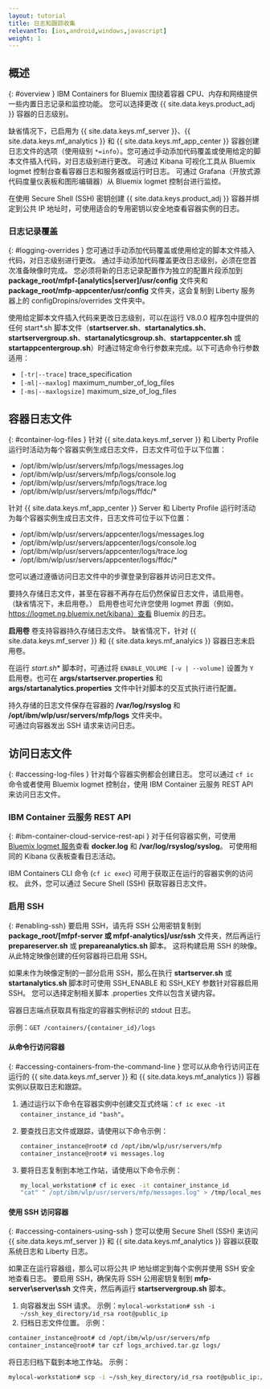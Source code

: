 ```yaml
---
layout: tutorial
title: 日志和跟踪收集
relevantTo: [ios,android,windows,javascript]
weight: 1
---
```

<!-- NLS_CHARSET=UTF-8 -->
## 概述
{: #overview }
IBM Containers for Bluemix 围绕着容器 CPU、内存和网络提供一些内置日志记录和监控功能。 您可以选择更改 {{ site.data.keys.product_adj }} 容器的日志级别。

缺省情况下，已启用为 {{ site.data.keys.mf_server }}、{{ site.data.keys.mf_analytics }} 和 {{ site.data.keys.mf_app_center }} 容器创建日志文件的选项（使用级别 `*=info`）。您可通过手动添加代码覆盖或使用给定的脚本文件插入代码，对日志级别进行更改。 可通过 Kibana 可视化工具从 Bluemix logmet 控制台查看容器日志和服务器或运行时日志。 可通过 Grafana（开放式源代码度量仪表板和图形编辑器）从 Bluemix logmet 控制台进行监控。

在使用 Secure Shell (SSH) 密钥创建 {{ site.data.keys.product_adj }} 容器并绑定到公共 IP 地址时，可使用适合的专用密钥以安全地查看容器实例的日志。

### 日志记录覆盖
{: #logging-overrides }
您可通过手动添加代码覆盖或使用给定的脚本文件插入代码，对日志级别进行更改。 通过手动添加代码覆盖更改日志级别，必须在您首次准备映像时完成。 您必须将新的日志记录配置作为独立的配置片段添加到 **package\_root/mfpf-[analytics|server]/usr/config** 文件夹和 **package_root/mfp-appcenter/usr/config** 文件夹，这会复制到 Liberty 服务器上的 configDropins/overrides 文件夹中。

使用给定脚本文件插入代码来更改日志级别，可以在运行 V8.0.0 程序包中提供的任何 start\*.sh 脚本文件（**startserver.sh**、**startanalytics.sh**、**startservergroup.sh**、**startanalyticsgroup.sh**、**startappcenter.sh** 或 **startappcentergroup.sh**）时通过特定命令行参数来完成。以下可选命令行参数适用：

* `[-tr|--trace]` trace_specification
* `[-ml|--maxlog]` maximum\_number\_of\_log\_files
* `[-ms|--maxlogsize]` maximum\_size\_of\_log\_files

## 容器日志文件
{: #container-log-files }
针对 {{ site.data.keys.mf_server }} 和 Liberty Profile 运行时活动为每个容器实例生成日志文件，日志文件可位于以下位置：

* /opt/ibm/wlp/usr/servers/mfp/logs/messages.log
* /opt/ibm/wlp/usr/servers/mfp/logs/console.log
* /opt/ibm/wlp/usr/servers/mfp/logs/trace.log
* /opt/ibm/wlp/usr/servers/mfp/logs/ffdc/*

针对 {{ site.data.keys.mf_app_center }} Server 和 Liberty Profile 运行时活动为每个容器实例生成日志文件，日志文件可位于以下位置：

* /opt/ibm/wlp/usr/servers/appcenter/logs/messages.log
* /opt/ibm/wlp/usr/servers/appcenter/logs/console.log
* /opt/ibm/wlp/usr/servers/appcenter/logs/trace.log
* /opt/ibm/wlp/usr/servers/appcenter/logs/ffdc/*

您可以通过遵循访问日志文件中的步骤登录到容器并访问日志文件。

要持久存储日志文件，甚至在容器不再存在后仍然保留日志文件，请启用卷。 （缺省情况下，未启用卷。） 启用卷也可允许您使用 logmet 界面（例如，https://logmet.ng.bluemix.net/kibana）查看 Bluemix 的日志。

**启用卷**
卷支持容器持久存储日志文件。 缺省情况下，针对 {{ site.data.keys.mf_server }} 和 {{ site.data.keys.mf_analyics }} 容器日志未启用卷。

在运行 **start*.sh** 脚本时，可通过将 `ENABLE_VOLUME [-v | --volume]` 设置为 `Y` 启用卷。也可在 **args/startserver.properties** 和 **args/startanalytics.properties** 文件中针对脚本的交互式执行进行配置。

持久存储的日志文件保存在容器的 **/var/log/rsyslog** 和 **/opt/ibm/wlp/usr/servers/mfp/logs** 文件夹中。  
可通过向容器发出 SSH 请求来访问日志。

## 访问日志文件
{: #accessing-log-files }
针对每个容器实例都会创建日志。 您可以通过 `cf ic` 命令或者使用 Bluemix logmet 控制台，使用 IBM Container 云服务 REST API 来访问日志文件。

### IBM Container 云服务 REST API
{: #ibm-container-cloud-service-rest-api }
对于任何容器实例，可使用 [Bluemix logmet 服务](https://logmet.ng.bluemix.net/kibana/)查看 **docker.log** 和 **/var/log/rsyslog/syslog**。 可使用相同的 Kibana 仪表板查看日志活动。

IBM Containers CLI 命令 (`cf ic exec`) 可用于获取正在运行的容器实例的访问权。 此外，您可以通过 Secure Shell (SSH) 获取容器日志文件。

### 启用 SSH
{: #enabling-ssh}
要启用 SSH，请先将 SSH 公用密钥复制到 **package_root/[mfpf-server 或 mfpf-analytics]/usr/ssh** 文件夹，然后再运行 **prepareserver.sh** 或 **prepareanalytics.sh** 脚本。 这将构建启用 SSH 的映像。 从此特定映像创建的任何容器将已启用 SSH。

如果未作为映像定制的一部分启用 SSH，那么在执行 **startserver.sh** 或 **startanalytics.sh** 脚本时可使用 SSH\_ENABLE 和 SSH\_KEY 参数针对容器启用 SSH。 您可以选择定制相关脚本 .properties 文件以包含关键内容。

容器日志端点获取具有指定的容器实例标识的 stdout 日志。

示例：`GET /containers/{container_id}/logs`

#### 从命令行访问容器
{: #accessing-containers-from-the-command-line }
您可以从命令行访问正在运行的 {{ site.data.keys.mf_server }} 和 {{ site.data.keys.mf_analytics }} 容器实例以获取日志和跟踪。

1. 通过运行以下命令在容器实例中创建交互式终端：`cf ic exec -it container_instance_id "bash"`。
2. 要查找日志文件或跟踪，请使用以下命令示例：

   ```bash
   container_instance@root# cd /opt/ibm/wlp/usr/servers/mfp
   container_instance@root# vi messages.log
   ```

3. 要将日志复制到本地工作站，请使用以下命令示例：

   ```bash
   my_local_workstation# cf ic exec -it container_instance_id
   "cat" " /opt/ibm/wlp/usr/servers/mfp/messages.log" > /tmp/local_messages.log
   ```

#### 使用 SSH 访问容器
{: #accessing-containers-using-ssh }
您可以使用 Secure Shell (SSH) 来访问 {{ site.data.keys.mf_server }} 和 {{ site.data.keys.mf_analytics }} 容器以获取系统日志和 Liberty 日志。

如果正在运行容器组，那么可以将公共 IP 地址绑定到每个实例并使用 SSH 安全地查看日志。 要启用 SSH，确保先将 SSH 公用密钥复制到 **mfp-server\server\ssh** 文件夹，然后再运行 **startservergroup.sh** 脚本。

1. 向容器发出 SSH 请求。 示例：`mylocal-workstation# ssh -i ~/ssh_key_directory/id_rsa root@public_ip`
2. 归档日志文件位置。 示例：

```bash
container_instance@root# cd /opt/ibm/wlp/usr/servers/mfp
container_instance@root# tar czf logs_archived.tar.gz logs/
```

将日志归档下载到本地工作站。 示例：

```bash
mylocal-workstation# scp -i ~/ssh_key_directory/id_rsa root@public_ip:/opt/ibm/wlp/usr/servers/mfp/logs_archived.tar.gz /local_workstation_dir/target_location/
```
